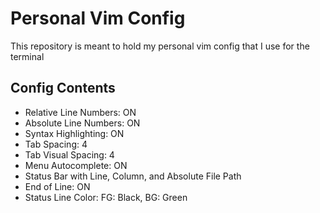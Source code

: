 # Personal Vim Config

This repository is meant to hold my personal vim config that I use for the terminal

## Config Contents
- Relative Line Numbers: ON
- Absolute Line Numbers: ON
- Syntax Highlighting: ON
- Tab Spacing: 4
- Tab Visual Spacing: 4
- Menu Autocomplete: ON
- Status Bar with Line, Column, and Absolute File Path
- End of Line: ON
- Status Line Color: FG: Black, BG: Green
